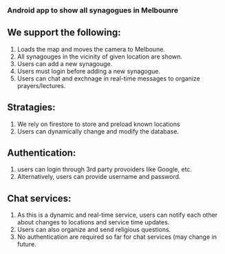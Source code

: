 ### Android app to show all synagogues in Melbounre


## We support the following:
1. Loads the map and moves the camera to Melboune.
2. All synagouges in the vicinity of given location are shown.
3. Users can add a new synagouge.
4. Users must login before adding a new synagogue.
5. Users can chat and exchnage in real-time messages to organize prayers/lectures.


## Stratagies:
1. We rely on firestore to store and preload known locations
2. Users can dynamically change and modify the database.


## Authentication:
1. users can login through 3rd party provoiders like Google, etc.
2. Alternatively, users can provide username and password.


## Chat services:
1. As this is a dynamic and real-time service, users can notify each other about changes to locations and service time updates.
2. Users can also organize and send religious questions.
3. No authentication are required so far for chat services (may change in future.
